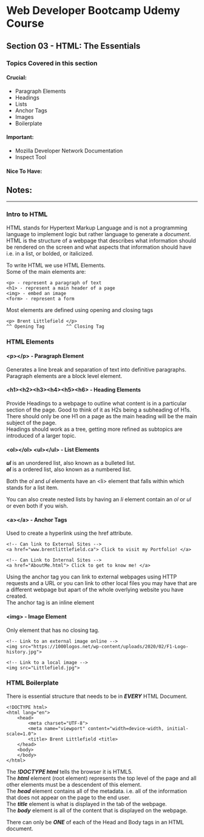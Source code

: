# Web Developer Bootcamp Udemy Course

## Section 03 - HTML: The Essentials

### Topics Covered in this section

#### Crucial:
- Paragraph Elements
- Headings
- Lists
- Anchor Tags
- Images
- Boilerplate

#### Important:
- Mozilla Developer Network Documentation
- Inspect Tool

#### Nice To Have:

## Notes:
- - -
### Intro to HTML
HTML stands for Hypertext Markup Language and is not a programming language to implement logic but rather language to generate a *document*.
HTML is the structure of a webpage that describes what information should be rendered on the screen and what aspects that information should have i.e. in a list, or bolded, or italicized.

To write HTML we use HTML Elements.   
Some of the main elements are:
```
<p> - represent a paragraph of text
<h1> - represent a main header of a page
<img> - embed an image
<form> - represent a form
```
Most elements are defined using opening and closing tags
```
<p> Brent Littlefield </p>
^^ Opening Tag        ^^ Closing Tag
```

### HTML Elements
#### **\<p>\</p> - Paragraph Element**  
Generates a line break and separation of text into definitive paragraphs.  
Paragraph elements are a block level element.

#### **\<h1>\<h2>\<h3>\<h4>\<h5>\<h6> - Heading Elements**  
Provide Headings to a webpage to outline what content is in a particular section of the page. Good to think of it as H2s being a subheading of H1s.  
There should only be one H1 on a page as the main heading will be the main subject of the page.  
Headings should work as a tree, getting more refined as subtopics are introduced of a larger topic.

#### **\<ol>\</ol> \<ul>\</ul> - List Elements**   
***ul*** is an unordered list, also known as a bulleted list.  
***ol*** is a ordered list, also known as a numbered list.  

Both the *ol* and *ul* elements have an \<li> element that falls within which stands for a list item.

You can also create nested lists by having an *li* element contain an *ol* or *ul* or even both if you wish.

#### **\<a>\</a> - Anchor Tags**  
Used to create a hyperlink using the href attribute.
```
<!-- Can link to External Sites -->
<a href="www.brentlittlefield.ca"> Click to visit my Portfolio! </a>

<!-- Can Link to Internal Sites -->
<a href="AboutMe.html"> Click to get to know me! </a>
```
Using the anchor tag you can link to external webpages using HTTP requests and a URL or you can link to other local files you may have that are a different webpage but apart of the whole overlying website you have created.  
The anchor tag is an inline element

#### **\<img> - Image Element** 
Only element that has no closing tag.
```
<!-- Link to an external image online -->
<img src="https://1000logos.net/wp-content/uploads/2020/02/F1-Logo-history.jpg">

<!-- Link to a local image -->
<img src="Littlefield.jpg">
```

### HTML Boilerplate
There is essential structure that needs to be in ***EVERY*** HTML Document.
```
<!DOCTYPE html>
<html lang="en">
    <head>
        <meta charset="UTF-8">
        <meta name="viewport" content="width=device-width, initial-scale=1.0">
        <title> Brent Littlefield <title>
    </head>
    <body>
    </body>
</html>
```

The ***!DOCTYPE html*** tells the browser it is HTML5.    
The ***html*** element (root element) represents the top level of the page and all other elements must be a descendent of this element.    
The ***head*** element contains all of the metadata. i.e. all of the information that does not appear on the page to the end user.  
The ***title*** element is what is displayed in the tab of the webpage.  
The ***body*** element is all of the content that is displayed on the webpage.

There can only be ***ONE*** of each of the Head and Body tags in an HTML document.
